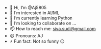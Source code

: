 - 👋 Hi, I’m @Aj5805
- 👀 I’m interested in AI/ML
- 🌱 I’m currently learning Python
- 💞️ I’m looking to collaborate on ...
- 📫 How to reach me: siva.sudi@gmail.com
- 😄 Pronouns: AJ
- ⚡ Fun fact: Not so funny 😑

<!---
Aj5805/Aj5805 is a ✨ special ✨ repository because its `README.md` (this file) appears on your GitHub profile.
You can click the Preview link to take a look at your changes.
--->
